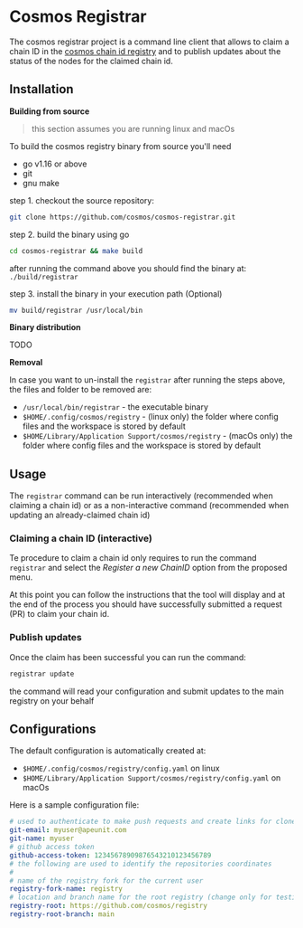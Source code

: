 # Cosmos Registrar

The cosmos registrar project is a command line client that allows to claim a chain ID in the [cosmos chain id registry](https://github.com/cosmos/registry) and to publish updates about the status of the nodes for the claimed chain id.


## Installation 

**Building from source**

> this section assumes you are running linux and macOs

To build the cosmos registry binary from source you'll need 
- go v1.16 or above
- git
- gnu make

step 1. checkout the source repository:

```sh
git clone https://github.com/cosmos/cosmos-registrar.git
```

step 2. build the binary using go

```sh
cd cosmos-registrar && make build
```

after running the command above you should find the binary at: `./build/registrar`

step 3. install the binary in your execution path (Optional)

```sh
mv build/registrar /usr/local/bin
```


**Binary distribution**

TODO

**Removal**

In case you want to un-install the `registrar` after running the steps above, 
the files and folder to be removed are:

- `/usr/local/bin/registrar` - the executable binary
- `$HOME/.config/cosmos/registry` - (linux only) the folder where config files and the workspace is stored by default 
- `$HOME/Library/Application Support/cosmos/registry` - (macOs only) the folder where config files and the workspace is stored by default 


## Usage

The `registrar` command can be run interactively (recommended when claiming a chain id) or as a non-interactive command (recommended when updating an already-claimed chain id) 

### Claiming a chain ID (interactive)

Te procedure to claim a chain id only requires to run the command `registrar` and select the *Register a new ChainID* option from the proposed menu.

At this point you can follow the instructions that the tool will display and at the end of the 
process you should have successfully submitted a request (PR) to claim your chain id.
### Publish updates 

Once the claim has been successful you can run the command:

```sh
registrar update 
```

the command will read your configuration and submit updates to the main registry on your behalf

## Configurations

The default configuration is automatically created at:
- `$HOME/.config/cosmos/registry/config.yaml` on linux
- `$HOME/Library/Application Support/cosmos/registry/config.yaml` on macOs


Here is a sample configuration file:

```yaml
# used to authenticate to make push requests and create links for clone
git-email: myuser@apeunit.com
git-name: myuser
# github access token 
github-access-token: 12345678909876543210123456789
# the following are used to identify the repositories coordinates
#
# name of the registry fork for the current user 
registry-fork-name: registry
# location and branch name for the root registry (change only for testing purposes)
registry-root: https://github.com/cosmos/registry
registry-root-branch: main
```
